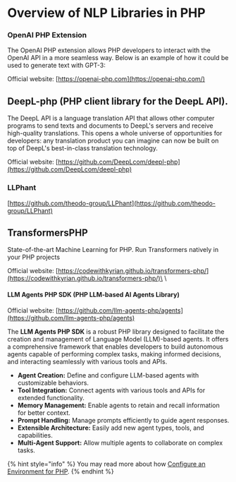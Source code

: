 # Overview of NLP Libraries in PHP

### OpenAI PHP Extension

The OpenAI PHP extension allows PHP developers to interact with the OpenAI API in a more seamless way. Below is an example of how it could be used to generate text with GPT-3:

Official website: [https://openai-php.com](https://openai-php.com/)

##

## DeepL-php (PHP client library for the DeepL API).

The DeepL API is a language translation API that allows other computer programs to send texts and documents to DeepL's servers and receive high-quality translations. This opens a whole universe of opportunities for developers: any translation product you can imagine can now be built on top of DeepL's best-in-class translation technology.

Official website: [https://github.com/DeepLcom/deepl-php](https://github.com/DeepLcom/deepl-php)



### LLPhant

[https://github.com/theodo-group/LLPhant](https://github.com/theodo-group/LLPhant)

## TransformersPHP

State-of-the-art Machine Learning for PHP. Run Transformers natively in your PHP projects

Official website:  [https://codewithkyrian.github.io/transformers-php/](https://codewithkyrian.github.io/transformers-php/)\
\


#### LLM Agents PHP SDK **(PHP LLM-based AI Agents Library)**

Official website: [https://github.com/llm-agents-php/agents](https://github.com/llm-agents-php/agents)

The **LLM Agents PHP SDK** is a robust PHP library designed to facilitate the creation and management of Language Model (LLM)-based agents. It offers a comprehensive framework that enables developers to build autonomous agents capable of performing complex tasks, making informed decisions, and interacting seamlessly with various tools and APIs.

* **Agent Creation:** Define and configure LLM-based agents with customizable behaviors.
* **Tool Integration:** Connect agents with various tools and APIs for extended functionality.
* **Memory Management:** Enable agents to retain and recall information for better context.
* **Prompt Handling:** Manage prompts efficiently to guide agent responses.
* **Extensible Architecture:** Easily add new agent types, tools, and capabilities.
* **Multi-Agent Support:** Allow multiple agents to collaborate on complex tasks.

{% hint style="info" %}
You may read more about how [Configure an Environment for PHP](../../machine-learning/ml-capabilities-in-php/configuring-an-environment-for-php/).
{% endhint %}

